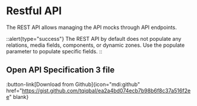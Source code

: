 # Restful API

The REST API allows managing the API mocks through API endpoints.

::alert{type="success"}
The REST API by default does not populate any relations, media fields, components, or dynamic zones. Use the populate parameter to populate specific fields.
::


## Open API Specification 3 file

:button-link[Download from Github]{icon="mdi:github" href="https://gist.github.com/tqiqbal/ea2a4bd074ecb7b98b6f8c37a516f2ee" blank}